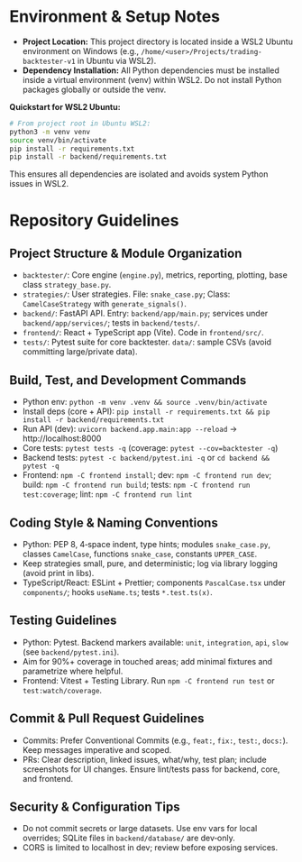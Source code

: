 # Environment & Setup Notes

- **Project Location:** This project directory is located inside a WSL2 Ubuntu environment on Windows (e.g., `/home/<user>/Projects/trading-backtester-v1` in Ubuntu via WSL2).
- **Dependency Installation:** All Python dependencies must be installed inside a virtual environment (venv) within WSL2. Do not install Python packages globally or outside the venv.

**Quickstart for WSL2 Ubuntu:**

```bash
# From project root in Ubuntu WSL2:
python3 -m venv venv
source venv/bin/activate
pip install -r requirements.txt
pip install -r backend/requirements.txt
```

This ensures all dependencies are isolated and avoids system Python issues in WSL2.

# Repository Guidelines

## Project Structure & Module Organization
- `backtester/`: Core engine (`engine.py`), metrics, reporting, plotting, base class `strategy_base.py`.
- `strategies/`: User strategies. File: `snake_case.py`; Class: `CamelCaseStrategy` with `generate_signals()`.
- `backend/`: FastAPI API. Entry: `backend/app/main.py`; services under `backend/app/services/`; tests in `backend/tests/`.
- `frontend/`: React + TypeScript app (Vite). Code in `frontend/src/`.
- `tests/`: Pytest suite for core backtester. `data/`: sample CSVs (avoid committing large/private data).

## Build, Test, and Development Commands
- Python env: `python -m venv .venv && source .venv/bin/activate`
- Install deps (core + API): `pip install -r requirements.txt && pip install -r backend/requirements.txt`
- Run API (dev): `uvicorn backend.app.main:app --reload` → http://localhost:8000
- Core tests: `pytest tests -q` (coverage: `pytest --cov=backtester -q`)
- Backend tests: `pytest -c backend/pytest.ini -q` or `cd backend && pytest -q`
- Frontend: `npm -C frontend install`; dev: `npm -C frontend run dev`; build: `npm -C frontend run build`; tests: `npm -C frontend run test:coverage`; lint: `npm -C frontend run lint`

## Coding Style & Naming Conventions
- Python: PEP 8, 4‑space indent, type hints; modules `snake_case.py`, classes `CamelCase`, functions `snake_case`, constants `UPPER_CASE`.
- Keep strategies small, pure, and deterministic; log via library logging (avoid print in libs).
- TypeScript/React: ESLint + Prettier; components `PascalCase.tsx` under `components/`; hooks `useName.ts`; tests `*.test.ts(x)`.

## Testing Guidelines
- Python: Pytest. Backend markers available: `unit`, `integration`, `api`, `slow` (see `backend/pytest.ini`).
- Aim for 90%+ coverage in touched areas; add minimal fixtures and parametrize where helpful.
- Frontend: Vitest + Testing Library. Run `npm -C frontend run test` or `test:watch/coverage`.

## Commit & Pull Request Guidelines
- Commits: Prefer Conventional Commits (e.g., `feat:`, `fix:`, `test:`, `docs:`). Keep messages imperative and scoped.
- PRs: Clear description, linked issues, what/why, test plan; include screenshots for UI changes. Ensure lint/tests pass for backend, core, and frontend.

## Security & Configuration Tips
- Do not commit secrets or large datasets. Use env vars for local overrides; SQLite files in `backend/database/` are dev‑only.
- CORS is limited to localhost in dev; review before exposing services.
